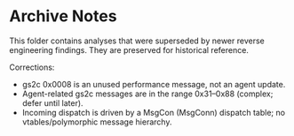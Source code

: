 # Archive Notes

This folder contains analyses that were superseded by newer reverse engineering findings. They are preserved for historical reference.

Corrections:
- gs2c 0x0008 is an unused performance message, not an agent update.
- Agent-related gs2c messages are in the range 0x31–0x88 (complex; defer until later).
- Incoming dispatch is driven by a MsgCon (MsgConn) dispatch table; no vtables/polymorphic message hierarchy.
